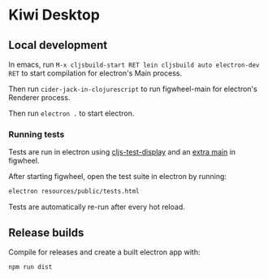 # Kiwi Desktop

## Local development

In emacs, run `M-x cljsbuild-start RET lein cljsbuild auto electron-dev RET` to start compilation for electron's Main process.

Then run `cider-jack-in-clojurescript` to run figwheel-main for electron's Renderer process.

Then run `electron .` to start electron.

### Running tests

Tests are run in electron using [cljs-test-display](https://github.com/bhauman/cljs-test-display) and an [extra main](https://figwheel.org/docs/extra_mains.html) in figwheel.

After starting figwheel, open the test suite in electron by running: 

```sh
electron resources/public/tests.html
```

Tests are automatically re-run after every hot reload.

## Release builds

Compile for releases and create a built electron app with: 

```
npm run dist
```

